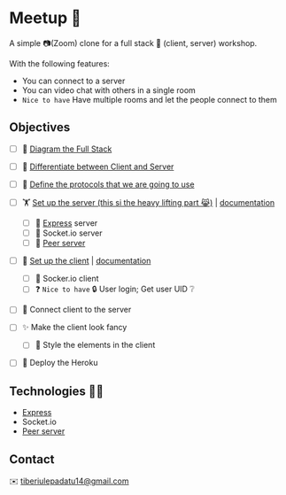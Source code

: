 # Meetup 🐒

A simple 📷(Zoom) clone for a full stack 🥞 (client, server) workshop.


With the following features:
* You can connect to a server
* You can video chat with others in a single room
* `Nice to have` Have multiple rooms and let the people connect to them 

## Objectives

* [ ] 📝 [Diagram the Full Stack]()
* [ ] 🔎 [Differentiate between Client and Server](docs/ClientVsServer.md)
* [ ] 🔎 [Define the protocols that we are going to use](docs/Protocols.md)
* [ ] 🏋 [Set up the server (this si the heavy lifting part 😹)](server/index.ts) | [documentation](doc/Server.md)
  * [ ] 🌄 [Express](https://expressjs.com/) server
  * [ ] 💯 Socket.io server
  * [ ] 🍫 [Peer server](https://github.com/peers/peerjs-server)
* [ ] 🏃 [Set up the client](client/index.js) | [documentation](doc/Client.md)
  * [ ] 🎱 Socker.io client
  * [ ] ❓ `Nice to have` 🔒 User login; Get user UID ❔
* [ ] 🔗 Connect client to the server
* [ ] ✨ Make the client look fancy
    * [ ] 🎇 Style the elements in the client
* [ ] 🚀 Deploy the Heroku


## Technologies 👨‍💻
- [Express](https://expressjs.com/)
- Socket.io
- [Peer server](https://github.com/peers/peerjs-server)

## Contact
✉️ tiberiulepadatu14@gmail.com